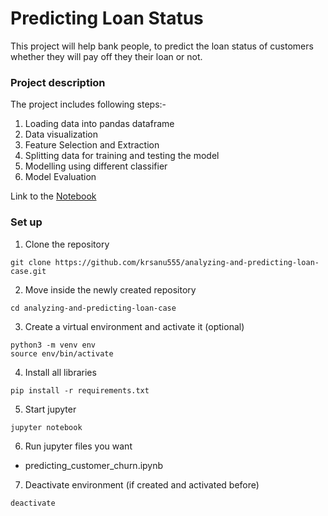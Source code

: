 # Predicting Loan Status

This project will help bank people, to predict the loan status of customers whether they will pay off they their loan or not.

### Project description
The project includes following steps:-
 1. Loading data into pandas dataframe
 2. Data visualization
 3. Feature Selection and Extraction
 4. Splitting data for training and testing the model
 5. Modelling using different classifier
 6. Model Evaluation
 
 Link to the [Notebook](https://github.com/krsanu555/analyzing-and-predicting-loan-case/blob/master/loan-status-prediction.ipynb)
 
### Set up
1. Clone the repository
```
git clone https://github.com/krsanu555/analyzing-and-predicting-loan-case.git
```
2. Move inside the newly created repository
```
cd analyzing-and-predicting-loan-case
```
3. Create a virtual environment and activate it (optional)
```
python3 -m venv env
source env/bin/activate
```
4. Install all libraries
```
pip install -r requirements.txt
```
5. Start jupyter
```
jupyter notebook
```
6. Run jupyter files you want
  - predicting_customer_churn.ipynb
  
7. Deactivate environment (if created and activated before)
```
deactivate
```
